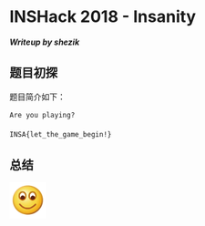 # INSHack 2018 - Insanity
***Writeup by shezik***

## 题目初探
题目简介如下：  
```markdown
Are you playing?

INSA{let_the_game_begin!}
```

## 总结
![](assets/smileyFace.png)

